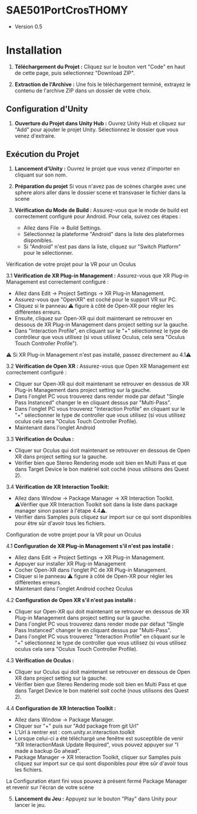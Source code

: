 # SAE501PortCrosTHOMY

- Version 0.5
  
# Installation


1. **Téléchargement du Projet :** Cliquez sur le bouton vert "Code" en haut de cette page, puis sélectionnez "Download ZIP".


2. **Extraction de l'Archive :** Une fois le téléchargement terminé, extrayez le contenu de l'archive ZIP dans un dossier de votre choix.


## Configuration d'Unity


1. **Ouverture du Projet dans Unity Hub :** Ouvrez Unity Hub et cliquez sur "Add" pour ajouter le projet Unity. Sélectionnez le dossier que vous venez d'extraire.


## Exécution du Projet


1. **Lancement d'Unity :** Ouvrez le projet que vous venez d'importer en cliquant sur son nom.

2. **Préparation du projet** Si vous n'avez pas de scènes chargée avec une sphere alors aller dans le dossier scene et transvaser le fichier dans la scene

3. **Vérification du Mode de Build :** Assurez-vous que le mode de build est correctement configuré pour Android. Pour cela, suivez ces étapes :
    - Allez dans File -> Build Settings.
    - Sélectionnez la plateforme "Android" dans la liste des plateformes disponibles.
    - Si "Android" n'est pas dans la liste, cliquez sur "Switch Platform" pour le sélectionner.

 Vérification de votre projet pour la VR pour un Oculus

3.1 **Vérification de XR Plug-in Management :** Assurez-vous que XR Plug-in Management est correctement configuré :  
   - Allez dans Edit -> Project Settings -> XR Plug-in Management.  
   - Assurez-vous que "OpenXR" est coché pour le support VR sur PC.  
   - Cliquez si le panneau ⚠️ figure à côté de Open-XR pour régler les différentes erreurs.  
   - Ensuite, cliquez sur Open-XR qui doit maintenant se retrouver en dessous de XR Plug-in Management dans project setting sur la gauche.  
   - Dans "Interaction Profile", en cliquant sur le "+" sélectionnez le type de contrôleur que vous utilisez (si vous utilisez Oculus, cela sera "Oculus Touch Controller Profile").

⚠️ Si XR Plug-in Management n'est pas installé, passez directement au 4.1⚠️

3.2 **Vérification de Open XR :** Assurez-vous que Open XR Management est correctement configuré :  
   - Cliquer sur Open-XR qui doit maintenant se retrouver en dessous de XR Plug-in Management dans project setting sur la gauche.  
   - Dans l'onglet PC vous trouverez dans render mode par défaut "Single Pass Instanced" changer le en cliquant dessus par "Multi-Pass".  
   - Dans l'onglet PC vous trouverez "Interaction Profile" en cliquant sur le "+" sélectionner le type de controller que vous utilisez (si vous utilisez oculus cela sera "Oculus Touch Controller Profile).  
   - Maintenant dans l'onglet Android

3.3 **Vérification de Oculus :**  
   - Cliquer sur Oculus qui doit maintenant se retrouver en dessous de Open XR dans project setting sur la gauche.  
   - Vérifier bien que Stereo Rendering mode soit bien en Multi Pass et que dans Target Device le bon matériel soit coché (nous utilisons des Quest 2).

3.4 **Vérification de XR Interaction Toolkit:**  
   - Allez dans Window -> Package Manager -> XR Interaction Toolkit. ⚠️Vérifier que XR Interaction Toolkit soit dans la liste dans package manager sinon passer à l'étape 4.4⚠️.  
   - Vérifier dans Samples puis cliquez sur import sur ce qui sont disponibles pour être sûr d'avoir tous les fichiers.

Configuration de votre projet pour la VR pour un Oculus

4.1 **Configuration de XR Plug-in Management s'il n'est pas installé :**  
   - Allez dans Edit -> Project Settings -> XR Plug-in Management.  
   - Appuyer sur installer XR Plug-in Management  
   - Cocher Open-XR dans l'onglet PC de XR Plug-in Management.  
   - Cliquer si le panneau ⚠️ figure à côté de Open-XR pour régler les différentes erreurs.  
   - Maintenant dans l'onglet Android cochez Oculus

4.2 **Configuration de Open XR s'il n'est pas installé :**  
   - Cliquer sur Open-XR qui doit maintenant se retrouver en dessous de XR Plug-in Management dans project setting sur la gauche.  
   - Dans l'onglet PC vous trouverez dans render mode par défaut "Single Pass Instanced" changer le en cliquant dessus par "Multi-Pass".  
   - Dans l'onglet PC vous trouverez "Interaction Profile" en cliquant sur le "+" sélectionnez le type de controller que vous utilisez (si vous utilisez oculus cela sera "Oculus Touch Controller Profile).

4.3 **Vérification de Oculus :**  
   - Cliquer sur Oculus qui doit maintenant se retrouver en dessous de Open XR dans project setting sur la gauche.  
   - Vérifier bien que Stereo Rendering mode soit bien en Multi Pass et que dans Target Device le bon matériel soit coché (nous utilisons des Quest 2).

4.4 **Configuration de XR Interaction Toolkit :**  
   - Allez dans Window -> Package Manager.  
   - Cliquer sur "+" puis sur "Add package from git Url"  
   - L'Url à rentrer est : com.unity.xr.interaction.toolkit  
   - Lorsque celui-ci a été téléchargé une fenêtre est susceptible de venir "XR InteractionMask Update Required", vous pouvez appuyer sur "I made a backup Go ahead".  
   - Package Manager -> XR Interaction Toolkit, cliquer sur Samples puis cliquez sur import sur ce qui sont disponibles pour être sûr d'avoir tous les fichiers.



    
La Configuration étant fini vous pouvez à présent fermé Package Manager et revenir sur l'écran de votre scène  



5. **Lancement du Jeu :** Appuyez sur le bouton "Play" dans Unity pour lancer le jeu.  
